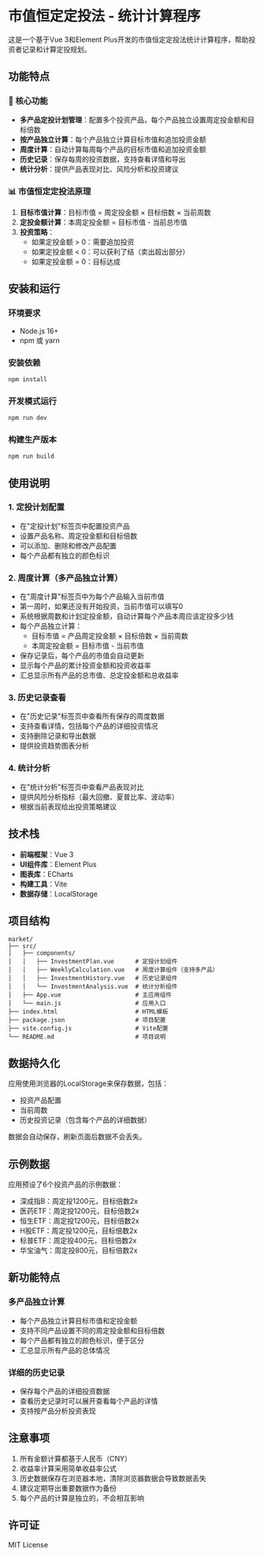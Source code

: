 # 市值恒定定投法 - 统计计算程序

这是一个基于Vue 3和Element Plus开发的市值恒定定投法统计计算程序，帮助投资者记录和计算定投规划。

## 功能特点

### 🎯 核心功能
- **多产品定投计划管理**：配置多个投资产品，每个产品独立设置周定投金额和目标倍数
- **按产品独立计算**：每个产品独立计算目标市值和追加投资金额
- **周度计算**：自动计算每周每个产品的目标市值和追加投资金额
- **历史记录**：保存每周的投资数据，支持查看详情和导出
- **统计分析**：提供产品表现对比、风险分析和投资建议

### 📊 市值恒定定投法原理
1. **目标市值计算**：目标市值 = 周定投金额 × 目标倍数 × 当前周数
2. **定投金额计算**：本周定投金额 = 目标市值 - 当前总市值
3. **投资策略**：
   - 如果定投金额 > 0：需要追加投资
   - 如果定投金额 < 0：可以获利了结（卖出超出部分）
   - 如果定投金额 = 0：目标达成

## 安装和运行

### 环境要求
- Node.js 16+
- npm 或 yarn

### 安装依赖
```bash
npm install
```

### 开发模式运行
```bash
npm run dev
```

### 构建生产版本
```bash
npm run build
```

## 使用说明

### 1. 定投计划配置
- 在"定投计划"标签页中配置投资产品
- 设置产品名称、周定投金额和目标倍数
- 可以添加、删除和修改产品配置
- 每个产品都有独立的颜色标识

### 2. 周度计算（多产品独立计算）
- 在"周度计算"标签页中为每个产品输入当前市值
- 第一周时，如果还没有开始投资，当前市值可以填写0
- 系统根据周数和计划定投金额，自动计算每个产品本周应该定投多少钱
- 每个产品独立计算：
  - 目标市值 = 产品周定投金额 × 目标倍数 × 当前周数
  - 本周定投金额 = 目标市值 - 当前市值
- 保存记录后，每个产品的市值会自动更新
- 显示每个产品的累计投资金额和投资收益率
- 汇总显示所有产品的总市值、总定投金额和总收益率

### 3. 历史记录查看
- 在"历史记录"标签页中查看所有保存的周度数据
- 支持查看详情，包括每个产品的详细投资情况
- 支持删除记录和导出数据
- 提供投资趋势图表分析

### 4. 统计分析
- 在"统计分析"标签页中查看产品表现对比
- 提供风险分析指标（最大回撤、夏普比率、波动率）
- 根据当前表现给出投资策略建议

## 技术栈

- **前端框架**：Vue 3
- **UI组件库**：Element Plus
- **图表库**：ECharts
- **构建工具**：Vite
- **数据存储**：LocalStorage

## 项目结构

```
market/
├── src/
│   ├── components/
│   │   ├── InvestmentPlan.vue      # 定投计划组件
│   │   ├── WeeklyCalculation.vue   # 周度计算组件（支持多产品）
│   │   ├── InvestmentHistory.vue   # 历史记录组件
│   │   └── InvestmentAnalysis.vue  # 统计分析组件
│   ├── App.vue                     # 主应用组件
│   └── main.js                     # 应用入口
├── index.html                      # HTML模板
├── package.json                    # 项目配置
├── vite.config.js                  # Vite配置
└── README.md                       # 项目说明
```

## 数据持久化

应用使用浏览器的LocalStorage来保存数据，包括：
- 投资产品配置
- 当前周数
- 历史投资记录（包含每个产品的详细数据）

数据会自动保存，刷新页面后数据不会丢失。

## 示例数据

应用预设了6个投资产品的示例数据：
- 深成指B：周定投1200元，目标倍数2x
- 医药ETF：周定投1200元，目标倍数2x
- 恒生ETF：周定投1200元，目标倍数2x
- H股ETF：周定投1200元，目标倍数2x
- 标普ETF：周定投400元，目标倍数2x
- 华宝油气：周定投800元，目标倍数2x

## 新功能特点

### 多产品独立计算
- 每个产品独立计算目标市值和定投金额
- 支持不同产品设置不同的周定投金额和目标倍数
- 每个产品都有独立的颜色标识，便于区分
- 汇总显示所有产品的总体情况

### 详细的历史记录
- 保存每个产品的详细投资数据
- 查看历史记录时可以展开查看每个产品的详情
- 支持按产品分析投资表现

## 注意事项

1. 所有金额计算都基于人民币（CNY）
2. 收益率计算采用简单收益率公式
3. 历史数据保存在浏览器本地，清除浏览器数据会导致数据丢失
4. 建议定期导出重要数据作为备份
5. 每个产品的计算是独立的，不会相互影响

## 许可证

MIT License 